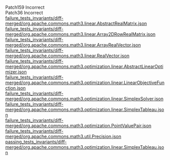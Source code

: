 Patch159 Incorrect  
Patch36 Incorrect  
[failure_tests_invariants/diff-merged/org.apache.commons.math3.linear.AbstractRealMatrix.json](https://boyang9602.github.io/?datasource=https://raw.githubusercontent.com/boyang9602/tmp/master/Math/33/failure_tests_invariants/diff-merged/org.apache.commons.math3.linear.AbstractRealMatrix.json)  
[failure_tests_invariants/diff-merged/org.apache.commons.math3.linear.Array2DRowRealMatrix.json](https://boyang9602.github.io/?datasource=https://raw.githubusercontent.com/boyang9602/tmp/master/Math/33/failure_tests_invariants/diff-merged/org.apache.commons.math3.linear.Array2DRowRealMatrix.json)  
[failure_tests_invariants/diff-merged/org.apache.commons.math3.linear.ArrayRealVector.json](https://boyang9602.github.io/?datasource=https://raw.githubusercontent.com/boyang9602/tmp/master/Math/33/failure_tests_invariants/diff-merged/org.apache.commons.math3.linear.ArrayRealVector.json)  
[failure_tests_invariants/diff-merged/org.apache.commons.math3.linear.RealVector.json](https://boyang9602.github.io/?datasource=https://raw.githubusercontent.com/boyang9602/tmp/master/Math/33/failure_tests_invariants/diff-merged/org.apache.commons.math3.linear.RealVector.json)  
[failure_tests_invariants/diff-merged/org.apache.commons.math3.optimization.linear.AbstractLinearOptimizer.json](https://boyang9602.github.io/?datasource=https://raw.githubusercontent.com/boyang9602/tmp/master/Math/33/failure_tests_invariants/diff-merged/org.apache.commons.math3.optimization.linear.AbstractLinearOptimizer.json)  
[failure_tests_invariants/diff-merged/org.apache.commons.math3.optimization.linear.LinearObjectiveFunction.json](https://boyang9602.github.io/?datasource=https://raw.githubusercontent.com/boyang9602/tmp/master/Math/33/failure_tests_invariants/diff-merged/org.apache.commons.math3.optimization.linear.LinearObjectiveFunction.json)  
[failure_tests_invariants/diff-merged/org.apache.commons.math3.optimization.linear.SimplexSolver.json](https://boyang9602.github.io/?datasource=https://raw.githubusercontent.com/boyang9602/tmp/master/Math/33/failure_tests_invariants/diff-merged/org.apache.commons.math3.optimization.linear.SimplexSolver.json)  
[failure_tests_invariants/diff-merged/org.apache.commons.math3.optimization.linear.SimplexTableau.json](https://boyang9602.github.io/?datasource=https://raw.githubusercontent.com/boyang9602/tmp/master/Math/33/failure_tests_invariants/diff-merged/org.apache.commons.math3.optimization.linear.SimplexTableau.json)  
[failure_tests_invariants/diff-merged/org.apache.commons.math3.optimization.PointValuePair.json](https://boyang9602.github.io/?datasource=https://raw.githubusercontent.com/boyang9602/tmp/master/Math/33/failure_tests_invariants/diff-merged/org.apache.commons.math3.optimization.PointValuePair.json)  
[failure_tests_invariants/diff-merged/org.apache.commons.math3.util.Precision.json](https://boyang9602.github.io/?datasource=https://raw.githubusercontent.com/boyang9602/tmp/master/Math/33/failure_tests_invariants/diff-merged/org.apache.commons.math3.util.Precision.json)  
[passing_tests_invariants/diff-merged/org.apache.commons.math3.optimization.linear.SimplexTableau.json](https://boyang9602.github.io/?datasource=https://raw.githubusercontent.com/boyang9602/tmp/master/Math/33/passing_tests_invariants/diff-merged/org.apache.commons.math3.optimization.linear.SimplexTableau.json)  
